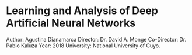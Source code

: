 # Learning and Analysis of Deep Artificial Neural Networks

Author: Agustina Dianamarca
Director: Dr. David A. Monge
Co-Director: Dr. Pablo Kaluza
Year: 2018
University: National University of Cuyo.




